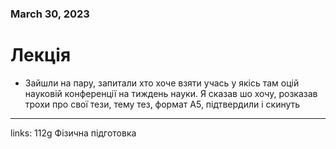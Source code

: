 
### March 30, 2023

# Лекція

- Зайшли на пару, запитали хто хоче взяти учась у якісь там оцій науковій конференції на тиждень науки. Я сказав шо хочу, розказав трохи про свої тези, тему тез, формат А5, підтвердили і скинуть



---

links: 112g Фізична підготовка

